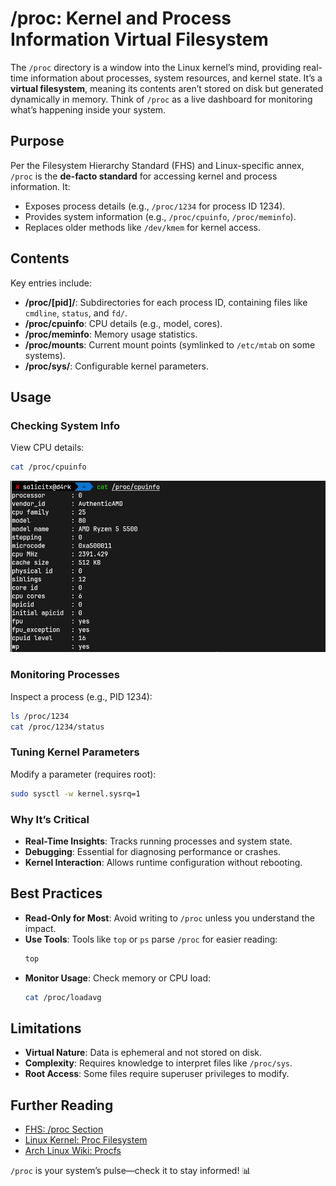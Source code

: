 # /proc: Kernel and Process Information Virtual Filesystem

The `/proc` directory is a window into the Linux kernel’s mind, providing real-time information about processes, system resources, and kernel state. It’s a **virtual filesystem**, meaning its contents aren’t stored on disk but generated dynamically in memory. Think of `/proc` as a live dashboard for monitoring what’s happening inside your system.

## Purpose

Per the Filesystem Hierarchy Standard (FHS) and Linux-specific annex, `/proc` is the **de-facto standard** for accessing kernel and process information. It:
- Exposes process details (e.g., `/proc/1234` for process ID 1234).
- Provides system information (e.g., `/proc/cpuinfo`, `/proc/meminfo`).
- Replaces older methods like `/dev/kmem` for kernel access.

## Contents

Key entries include:
- **/proc/[pid]/**: Subdirectories for each process ID, containing files like `cmdline`, `status`, and `fd/`.
- **/proc/cpuinfo**: CPU details (e.g., model, cores).
- **/proc/meminfo**: Memory usage statistics.
- **/proc/mounts**: Current mount points (symlinked to `/etc/mtab` on some systems).
- **/proc/sys/**: Configurable kernel parameters.

## Usage

### Checking System Info
View CPU details:
```bash
cat /proc/cpuinfo
```
![cpu](./../screenshots/4.png)

### Monitoring Processes
Inspect a process (e.g., PID 1234):
```bash
ls /proc/1234
cat /proc/1234/status
```

### Tuning Kernel Parameters
Modify a parameter (requires root):
```bash
sudo sysctl -w kernel.sysrq=1
```

### Why It’s Critical
- **Real-Time Insights**: Tracks running processes and system state.
- **Debugging**: Essential for diagnosing performance or crashes.
- **Kernel Interaction**: Allows runtime configuration without rebooting.

## Best Practices
- **Read-Only for Most**: Avoid writing to `/proc` unless you understand the impact.
- **Use Tools**: Tools like `top` or `ps` parse `/proc` for easier reading:
  ```bash
  top
  ```
- **Monitor Usage**: Check memory or CPU load:
  ```bash
  cat /proc/loadavg
  ```

## Limitations
- **Virtual Nature**: Data is ephemeral and not stored on disk.
- **Complexity**: Requires knowledge to interpret files like `/proc/sys`.
- **Root Access**: Some files require superuser privileges to modify.

## Further Reading
- [FHS: /proc Section](http://www.pathname.com/fhs/)
- [Linux Kernel: Proc Filesystem](https://www.kernel.org/doc/html/latest/filesystems/proc.html)
- [Arch Linux Wiki: Procfs](https://wiki.archlinux.org/title/Procfs)

`/proc` is your system’s pulse—check it to stay informed! 📊
